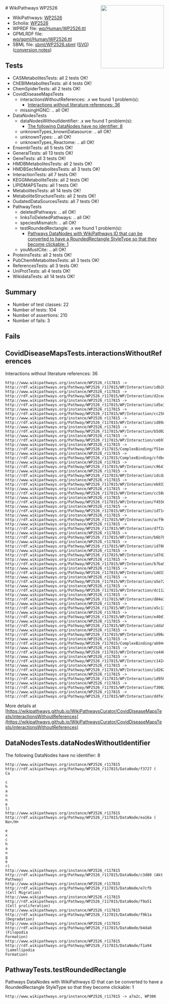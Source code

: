 <img style="float: right; width: 200px" src="../logo.png" />
# WikiPathways WP2526

* WikiPathways: [WP2526](https://identifiers.org/wikipathways:WP2526)
* Scholia: [WP2526](https://scholia.toolforge.org/wikipathways/WP2526)
* WPRDF file: [wp/Human/WP2526.ttl](../wp/Human/WP2526.ttl)
* GPMLRDF file: [wp/gpml/Human/WP2526.ttl](../wp/gpml/Human/WP2526.ttl)
* SBML file: [sbml/WP2526.sbml](../sbml/WP2526.sbml) ([SVG](../sbml/WP2526.svg)) ([conversion notes](../sbml/WP2526.txt))

## Tests
* CASMetabolitesTests: all 2 tests OK!
* ChEBIMetabolitesTests: all 4 tests OK!
* ChemSpiderTests: all 2 tests OK!
* CovidDiseaseMapsTests
    * interactionsWithoutReferences: .x we found 1 problem(s):
        * [Interactions without literature references: 36](#9701cd25)
    * missingHGNC: .. all OK!
* DataNodesTests
    * dataNodesWithoutIdentifier: .x we found 1 problem(s):
        * [The following DataNodes have no identifier: 8](#d2d32fa7)
    * unknownTypes_knownDatasource: .. all OK!
    * unknownTypes: .. all OK!
    * unknownTypes_Reactome: .. all OK!
* EnsemblTests: all 5 tests OK!
* GeneralTests: all 13 tests OK!
* GeneTests: all 3 tests OK!
* HMDBMetabolitesTests: all 2 tests OK!
* HMDBSecMetabolitesTests: all 3 tests OK!
* InteractionTests: all 7 tests OK!
* KEGGMetaboliteTests: all 2 tests OK!
* LIPIDMAPSTests: all 1 tests OK!
* MetabolitesTests: all 14 tests OK!
* MetaboliteStructureTests: all 2 tests OK!
* OudatedDataSourcesTests: all 7 tests OK!
* PathwayTests
    * deletedPathways: .. all OK!
    * linksToDeletedPathways: .. all OK!
    * speciesMismatch: .. all OK!
    * testRoundedRectangle: .x we found 1 problem(s):
        * [Pathways DataNodes with WikiPathways ID that can be converted to have a RoundedRectangle StyleType so that they become clickable: 1](#9fbad3cb)
    * youMustCite: .. all OK!
* ProteinsTests: all 2 tests OK!
* PubChemMetabolitesTests: all 3 tests OK!
* ReferencesTests: all 3 tests OK!
* UniProtTests: all 4 tests OK!
* WikidataTests: all 14 tests OK!


## Summary

* Number of test classes: 22
* Number of tests: 104
* Number of assertions: 210
* Number of fails: 3

## Fails

<a name="9701cd25" />

## CovidDiseaseMapsTests.interactionsWithoutReferences

Interactions without literature references: 36
```
http://www.wikipathways.org/instance/WP2526_r117815 -> http://rdf.wikipathways.org/Pathway/WP2526_r117815/WP/Interaction/idb28e0cda
http://www.wikipathways.org/instance/WP2526_r117815 -> http://rdf.wikipathways.org/Pathway/WP2526_r117815/WP/Interaction/d2cea
http://www.wikipathways.org/instance/WP2526_r117815 -> http://rdf.wikipathways.org/Pathway/WP2526_r117815/WP/Interaction/id5e3d61b9
http://www.wikipathways.org/instance/WP2526_r117815 -> http://rdf.wikipathways.org/Pathway/WP2526_r117815/WP/Interaction/cc256
http://www.wikipathways.org/instance/WP2526_r117815 -> http://rdf.wikipathways.org/Pathway/WP2526_r117815/WP/Interaction/id89a9901c
http://www.wikipathways.org/instance/WP2526_r117815 -> http://rdf.wikipathways.org/Pathway/WP2526_r117815/WP/Interaction/b5d02
http://www.wikipathways.org/instance/WP2526_r117815 -> http://rdf.wikipathways.org/Pathway/WP2526_r117815/WP/Interaction/ce697
http://www.wikipathways.org/instance/WP2526_r117815 -> http://rdf.wikipathways.org/Pathway/WP2526_r117815/ComplexBinding/f51ed
http://www.wikipathways.org/instance/WP2526_r117815 -> http://rdf.wikipathways.org/Pathway/WP2526_r117815/ComplexBinding/cfdb4
http://www.wikipathways.org/instance/WP2526_r117815 -> http://rdf.wikipathways.org/Pathway/WP2526_r117815/WP/Interaction/c9641
http://www.wikipathways.org/instance/WP2526_r117815 -> http://rdf.wikipathways.org/Pathway/WP2526_r117815/WP/Interaction/idcdaa57e2
http://www.wikipathways.org/instance/WP2526_r117815 -> http://rdf.wikipathways.org/Pathway/WP2526_r117815/WP/Interaction/eb933
http://www.wikipathways.org/instance/WP2526_r117815 -> http://rdf.wikipathways.org/Pathway/WP2526_r117815/WP/Interaction/cc58d
http://www.wikipathways.org/instance/WP2526_r117815 -> http://rdf.wikipathways.org/Pathway/WP2526_r117815/WP/Interaction/f4556
http://www.wikipathways.org/instance/WP2526_r117815 -> http://rdf.wikipathways.org/Pathway/WP2526_r117815/WP/Interaction/id7141f9b9
http://www.wikipathways.org/instance/WP2526_r117815 -> http://rdf.wikipathways.org/Pathway/WP2526_r117815/WP/Interaction/acf9d
http://www.wikipathways.org/instance/WP2526_r117815 -> http://rdf.wikipathways.org/Pathway/WP2526_r117815/WP/Interaction/d7f2a
http://www.wikipathways.org/instance/WP2526_r117815 -> http://rdf.wikipathways.org/Pathway/WP2526_r117815/WP/Interaction/b6b78
http://www.wikipathways.org/instance/WP2526_r117815 -> http://rdf.wikipathways.org/Pathway/WP2526_r117815/WP/Interaction/id78056d74
http://www.wikipathways.org/instance/WP2526_r117815 -> http://rdf.wikipathways.org/Pathway/WP2526_r117815/WP/Interaction/id7d2d8850
http://www.wikipathways.org/instance/WP2526_r117815 -> http://rdf.wikipathways.org/Pathway/WP2526_r117815/WP/Interaction/b7ba5
http://www.wikipathways.org/instance/WP2526_r117815 -> http://rdf.wikipathways.org/Pathway/WP2526_r117815/WP/Interaction/idd3303bc
http://www.wikipathways.org/instance/WP2526_r117815 -> http://rdf.wikipathways.org/Pathway/WP2526_r117815/WP/Interaction/a5e72
http://www.wikipathways.org/instance/WP2526_r117815 -> http://rdf.wikipathways.org/Pathway/WP2526_r117815/WP/Interaction/dc112
http://www.wikipathways.org/instance/WP2526_r117815 -> http://rdf.wikipathways.org/Pathway/WP2526_r117815/WP/Interaction/d84e3
http://www.wikipathways.org/instance/WP2526_r117815 -> http://rdf.wikipathways.org/Pathway/WP2526_r117815/WP/Interaction/a5c13
http://www.wikipathways.org/instance/WP2526_r117815 -> http://rdf.wikipathways.org/Pathway/WP2526_r117815/WP/Interaction/e40d1
http://www.wikipathways.org/instance/WP2526_r117815 -> http://rdf.wikipathways.org/Pathway/WP2526_r117815/WP/Interaction/idda5d24a0
http://www.wikipathways.org/instance/WP2526_r117815 -> http://rdf.wikipathways.org/Pathway/WP2526_r117815/WP/Interaction/id96a554a1
http://www.wikipathways.org/instance/WP2526_r117815 -> http://rdf.wikipathways.org/Pathway/WP2526_r117815/ComplexBinding/ab944
http://www.wikipathways.org/instance/WP2526_r117815 -> http://rdf.wikipathways.org/Pathway/WP2526_r117815/WP/Interaction/ce440
http://www.wikipathways.org/instance/WP2526_r117815 -> http://rdf.wikipathways.org/Pathway/WP2526_r117815/WP/Interaction/c1424
http://www.wikipathways.org/instance/WP2526_r117815 -> http://rdf.wikipathways.org/Pathway/WP2526_r117815/WP/Interaction/id2624d99f
http://www.wikipathways.org/instance/WP2526_r117815 -> http://rdf.wikipathways.org/Pathway/WP2526_r117815/WP/Interaction/id958daf74
http://www.wikipathways.org/instance/WP2526_r117815 -> http://rdf.wikipathways.org/Pathway/WP2526_r117815/WP/Interaction/f3002
http://www.wikipathways.org/instance/WP2526_r117815 -> http://rdf.wikipathways.org/Pathway/WP2526_r117815/WP/Interaction/ddfe1
```

More details at [https://wikipathways.github.io/WikiPathwaysCurator/CovidDiseaseMapsTests/interactionsWithoutReferences](https://wikipathways.github.io/WikiPathwaysCurator/CovidDiseaseMapsTests/interactionsWithoutReferences)

<a name="d2d32fa7" />

## DataNodesTests.dataNodesWithoutIdentifier

The following DataNodes have no identifier: 8
```
http://www.wikipathways.org/instance/WP2526_r117815 http://rdf.wikipathways.org/Pathway/WP2526_r117815/DataNode/f3727 (
Ca

c
h
a
n
n
e
l)
http://www.wikipathways.org/instance/WP2526_r117815 http://rdf.wikipathways.org/Pathway/WP2526_r117815/DataNode/ea16a (
Na+/H+

e
x
c
h
a
n
g
e
r)
http://www.wikipathways.org/instance/WP2526_r117815 http://rdf.wikipathways.org/Pathway/WP2526_r117815/DataNode/c3d80 (Akt
Pathway)
http://www.wikipathways.org/instance/WP2526_r117815 http://rdf.wikipathways.org/Pathway/WP2526_r117815/DataNode/e7cfb (Cell Migration)
http://www.wikipathways.org/instance/WP2526_r117815 http://rdf.wikipathways.org/Pathway/WP2526_r117815/DataNode/f9a51 (Cell proliferation)
http://www.wikipathways.org/instance/WP2526_r117815 http://rdf.wikipathways.org/Pathway/WP2526_r117815/DataNode/f9b1a (Degradation)
http://www.wikipathways.org/instance/WP2526_r117815 http://rdf.wikipathways.org/Pathway/WP2526_r117815/DataNode/b4da8 (Filopodia
Formation)
http://www.wikipathways.org/instance/WP2526_r117815 http://rdf.wikipathways.org/Pathway/WP2526_r117815/DataNode/f1a94 (Lamellipodia
Formation)
```

<a name="9fbad3cb" />

## PathwayTests.testRoundedRectangle

Pathways DataNodes with WikiPathways ID that can be converted to have a RoundedRectangle StyleType so that they become clickable: 1
```
http://www.wikipathways.org/instance/WP2526_r117815 -> a7a2c, WP306
 ```

